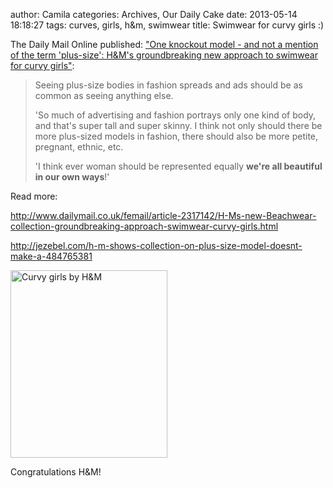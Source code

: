 author: Camila
categories: Archives, Our Daily Cake
date: 2013-05-14 18:18:27
tags: curves, girls, h&amp;m, swimwear
title: Swimwear for curvy girls :)

<p>The Daily Mail Online published: <a href="http://www.dailymail.co.uk/femail/article-2317142/H-Ms-new-Beachwear-collection-groundbreaking-approach-swimwear-curvy-girls.html" target="_blank">"One knockout model - and not a mention of the term 'plus-size': H&amp;M's groundbreaking new approach to swimwear for curvy girls"</a>:</p>
<blockquote><p>Seeing plus-size bodies in fashion spreads and ads should be as common as seeing anything else.</p>
<p>'So much of advertising and fashion portrays only one kind of body, and that's super tall and super skinny. I think not only should there be more plus-sized models in fashion, there should also be more petite, pregnant, ethnic, etc.</p>
<p>'I think ever woman should be represented equally  <strong>we're all beautiful in our own ways</strong>!'</p></blockquote>
<p>Read more:</p>
<p><a href="http://www.dailymail.co.uk/femail/article-2317142/H-Ms-new-Beachwear-collection-groundbreaking-approach-swimwear-curvy-girls.html#ixzz2THekbgC2">http://www.dailymail.co.uk/femail/article-2317142/H-Ms-new-Beachwear-collection-groundbreaking-approach-swimwear-curvy-girls.html</a></p>
<p><a href="http://jezebel.com/h-m-shows-collection-on-plus-size-model-doesnt-make-a-484765381" target="_blank">http://jezebel.com/h-m-shows-collection-on-plus-size-model-doesnt-make-a-484765381</a></p>
<p><img class="aligncenter size-medium wp-image-33" alt="Curvy girls by H&amp;M" src="/assets/images/article-2317142-198e8212000005dc-351_634x757.jpg" width="251" height="300" /></p>
<p>Congratulations H&amp;M!</p>
<p>&nbsp;</p>
<p>&nbsp;</p>
